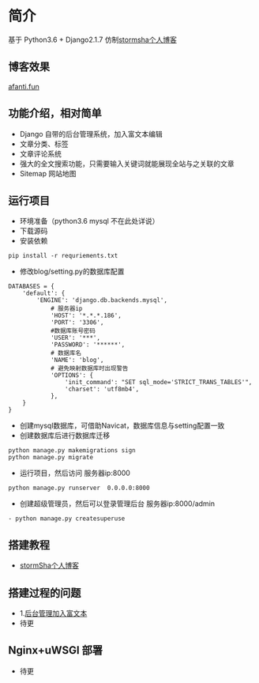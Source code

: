 # 简介
基于 Python3.6 + Django2.1.7 仿制[stormsha个人博客](https://stormsha.com/)

## 博客效果
[afanti.fun](www.afanti.fun)

## 功能介绍，相对简单

- Django 自带的后台管理系统，加入富文本编辑
- 文章分类、标签
- 文章评论系统
- 强大的全文搜索功能，只需要输入关键词就能展现全站与之关联的文章
- Sitemap 网站地图

## 运行项目
- 环境准备（python3.6 mysql 不在此处详说）
- 下载源码
-  安装依赖
```
pip install -r requriements.txt 
```
- 修改blog/setting.py的数据库配置

```
DATABASES = {
    'default': {
        'ENGINE': 'django.db.backends.mysql',
            # 服务器ip
            'HOST': '*.*.*.186',
            'PORT': '3306',
            #数据库账号密码
            'USER': '***',
            'PASSWORD': '******',
            # 数据库名
            'NAME': 'blog',
            # 避免映射数据库时出现警告
            'OPTIONS': {
                'init_command': "SET sql_mode='STRICT_TRANS_TABLES'",
                'charset': 'utf8mb4',
            },
    }
}
```
- 创建mysql数据库，可借助Navicat，数据库信息与setting配置一致
- 创建数据库后进行数据库迁移

```
python manage.py makemigrations sign
python manage.py migrate
```
- 运行项目，然后访问 服务器ip:8000
```
python manage.py runserver  0.0.0.0:8000
```
- 创建超级管理员，然后可以登录管理后台 服务器ip:8000/admin

```
- python manage.py createsuperuse
```
## 搭建教程

- [stormSha个人博客](https://stormsha.com/)

## 搭建过程的问题
- 1.[后台管理加入富文本](http://47.106.82.186/article/13/)
- 待更

## Nginx+uWSGI 部署
- 待更
